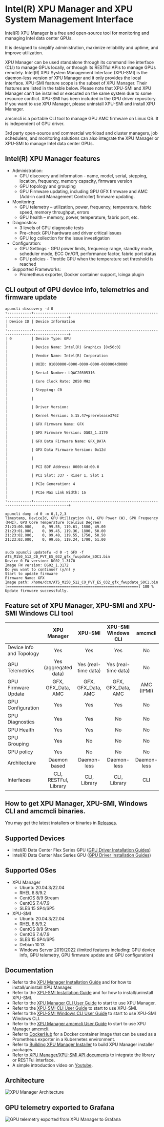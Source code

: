 # Intel(R) XPU Manager and XPU System Management Interface
Intel(R) XPU Manager is a free and open-source tool for monitoring and managing Intel data center GPUs.

It is designed to simplify administration, maximize reliability and uptime, and improve utilization.

XPU Manager can be used standalone through its command line interface (CLI) to manage GPUs locally, or through its RESTful APIs to manage GPUs remotely. Intel(R) XPU System Management Interface (XPU-SMI) is the daemon-less version of XPU Manager and it only provides the local interface. XPU-SMI feature scope is the subset of XPU Manager. Their features are listed in the table below. Please note that XPU-SMI and XPU Manager can't be installed or executed on the same system due to some resource conflict. XPU-SMI has been included in the GPU driver repository. If you want to use XPU Manager, please uninstall XPU-SMI and install XPU Manager. 

amcmcli is a portable CLI tool to manage GPU AMC firmware on Linux OS. It is independent of GPU driver. 

3rd party open-source and commercial workload and cluster managers, job schedulers, and monitoring solutions can also integrate the XPU Manager or XPU-SMI to manage Intel data center GPUs.

## Intel(R) XPU Manager features
* Administration:
	* GPU discovery and information - name, model, serial, stepping, location, frequency, memory capacity, firmware version
	* GPU topology and grouping
	* GPU Firmware updating, including GPU GFX firmware and AMC (Add-in card Management Controller) firmware updating. 
* Monitoring:
	* GPU telemetry – utilization, power, frequency, temperature, fabric speed, memory throughput, errors
	* GPU health – memory, power, temperature, fabric port, etc.
* Diagnostics:
	* 3 levels of GPU diagnostic tests
	* Pre-check GPU hardware and driver critical issues
	* GPU log collection for the issue investigation
* Configuration:
	* GPU Settings - GPU power limits, frequency range, standby mode, scheduler mode, ECC On/Off, performance factor, fabric port status
	* GPU policies - Throttle GPU when the temperature set threshold is reached 
* Supported Frameworks:
	* Prometheus exporter, Docker container support, Icinga plugin
 
## CLI output of GPU device info, telemetries and firmware update
```
xpumcli discovery -d 0
+-----------+--------------------------------------------------------------------------------------+
| Device ID | Device Information                                                                   |
+-----------+--------------------------------------------------------------------------------------+
| 0         | Device Type: GPU                                                                     |
|           | Device Name: Intel(R) Graphics [0x56c0]                                              |
|           | Vendor Name: Intel(R) Corporation                                                    |
|           | UUID: 01000000-0000-0000-0000-0000004d0000                                           |
|           | Serial Number: LQAC20305316                                                          |
|           | Core Clock Rate: 2050 MHz                                                            |
|           | Stepping: C0                                                                         |
|           |                                                                                      |
|           | Driver Version:                                                                      |
|           | Kernel Version: 5.15.47+prerelease3762                                               |
|           | GFX Firmware Name: GFX                                                               |
|           | GFX Firmware Version: DG02_1.3170                                                    |
|           | GFX Data Firmware Name: GFX_DATA                                                     |
|           | GFX Data Firmware Version: 0x12d                                                     |
|           |                                                                                      |
|           | PCI BDF Address: 0000:4d:00.0                                                        |
|           | PCI Slot: J37 - Riser 1, Slot 1                                                      |
|           | PCIe Generation: 4                                                                   |
|           | PCIe Max Link Width: 16                                                              |
+-----------+--------------------------------------------------------------------------------------+

xpumcli dump -d 0 -m 0,1,2,3
Timestamp, DeviceId, GPU Utilization (%), GPU Power (W), GPU Frequency (MHz), GPU Core Temperature (Celsius Degree)
21:23:00.000,    0, 99.55, 119.61, 1800, 49.00
21:23:01.000,    0, 99.45, 119.36, 1800, 50.00
21:23:02.000,    0, 99.48, 119.55, 1750, 50.50
21:23:03.000,    0, 99.65, 119.24, 1700, 51.00


sudo xpumcli updatefw -d 0 -t GFX -f ATS_M150_512_C0_PVT_ES_032_gfx_fwupdate_SOC1.bin
Device 0 FW version: DG02_1.3170
Image FW version: DG02_1.3172
Do you want to continue? (y/n) y
Start to update firmware
Firmware Name: GFX
Image path: /home/dcm/ATS_M150_512_C0_PVT_ES_032_gfx_fwupdate_SOC1.bin
[============================================================] 100 %
Update firmware successfully.
```

 
## Feature set of XPU Manager, XPU-SMI and XPU-SMI Windows CLI tool
|                           | XPU Manager            | XPU-SMI              | XPU-SMI Windows CLI          | amcmcli         |
| :------------------------ | :--------------------: | :------------------: | :--------------------------: | :-------------: |
| Device Info and Topology  | Yes                    | Yes                  | Yes                          | No              |
| GPU Telemetries           | Yes (aggregated data)  | Yes (real-time data) | Yes (real-time data)         | No              |
| GPU Firmware Update       | GFX, GFX_Data, AMC     | GFX, GFX_Data, AMC   | GFX, GFX_Data, AMC           | AMC (IPMI)      |
| GPU Configuration         | Yes                    | Yes                  | Yes                          | No              |
| GPU Diagnostics           | Yes                    | Yes                  | No                           | No              |
| GPU Health                | Yes                    | Yes                  | No                           | No              |
| GPU Grouping              | Yes                    | No                   | No                           | No              |
| GPU policy                | Yes                    | No                   | No                           | No              |
| Architecture              | Daemon based           | Daemon-less          | Daemon-less                  | Daemon-less     |
| Interfaces                | CLI, RESTFul, Library  | CLI, Library         | CLI, Library                 | CLI             |

## How to get XPU Manager, XPU-SMI, Windows CLI and amcmcli binaries. 
You may get the latest installers or binaries in [Releases](https://github.com/intel/xpumanager/releases).

## Supported Devices
* Intel(R) Data Center Flex Series GPU ([GPU Driver Installation Guides](https://dgpu-docs.intel.com/installation-guides/index.html))
* Intel(R) Data Center Max Series GPU ([GPU Driver Installation Guides](https://dgpu-docs.intel.com/installation-guides/index.html))
 
## Supported OSes
* XPU Manager
	* Ubuntu 20.04.3/22.04
	* RHEL 8.8/9.2
	* CentOS 8/9 Stream
	* CentOS 7.4/7.9
	* SLES 15 SP4/SP5
* XPU-SMI
	* Ubuntu 20.04.3/22.04
	* RHEL 8.8/9.2
	* CentOS 8/9 Stream
	* CentOS 7.4/7.9
	* SLES 15 SP4/SP5
	* Debian 10.13
	* Windows Server 2019/2022 (limited features including: GPU device info, GPU telemetry, GPU firmware update and GPU configuration)
  
## Documentation
* Refer to the [XPU Manager Installation Guide](doc/Install_guide.md) and for how to install/uninstall XPU Manager.
* Refer to the [XPU-SMI Installation Guide](doc/smi_install_guide.md) and for how to install/uninstall XPU-SMI.
* Refer to the [XPU Manager CLI User Guide](doc/CLI_user_guide.md) to start to use XPU Manager.
* Refer to the [XPU-SMI CLI User Guide](doc/smi_user_guide.md) to start to use XPU-SMI.
* Refer to the [XPU-SMI Windows CLI User Guide](doc/xpum_win_user_guide.md) to start to use XPU-SMI Windows CLI.
* Refer to the [XPU Manager amcmcli User Guide](doc/amcmcli_user_guide.md) to start to use XPU Manager amcmcli.
* Refer to [DockerHub](https://hub.docker.com/r/intel/xpumanager) for a Docker container image that can be used as a Prometheus exporter in a Kubernetes environment.
* Refer to [Building XPU Manager Installer](BUILDING.md) to build XPU Manager installer packages. 
* Refer to [XPU Manager/XPU-SMI API documents](https://intel.github.io/xpumanager/smi_index.html) to integrate the library or RESTFul interface. 
* A simple introduction video on [Youtube](https://www.youtube.com/watch?v=1bKeqlriDX0).
 
## Architecture
![XPU Manager Architecture](doc/img/architecture.PNG)
  
## GPU telemetry exported to Grafana
![GPU telemetry exported from XPU Manager to Grafana](doc/img/Grafana.PNG)
